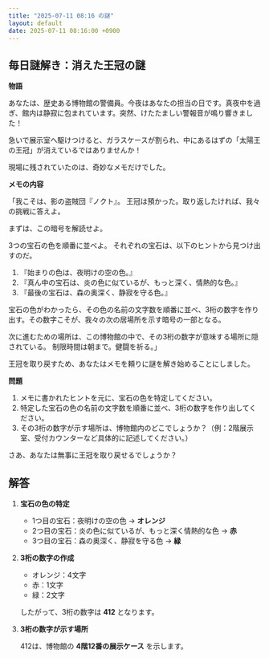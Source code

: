 ```yaml
---
title: "2025-07-11 08:16 の謎"
layout: default
date: 2025-07-11 08:16:00 +0900
---
```

## 毎日謎解き：消えた王冠の謎

**物語**

あなたは、歴史ある博物館の警備員。今夜はあなたの担当の日です。真夜中を過ぎ、館内は静寂に包まれています。突然、けたたましい警報音が鳴り響きました！

急いで展示室へ駆けつけると、ガラスケースが割られ、中にあるはずの「太陽王の王冠」が消えているではありませんか！

現場に残されていたのは、奇妙なメモだけでした。

**メモの内容**

「我こそは、影の盗賊団『ノクト』。
王冠は預かった。取り返したければ、我々の挑戦に答えよ。

まずは、この暗号を解読せよ。

3つの宝石の色を順番に並べよ。
それぞれの宝石は、以下のヒントから見つけ出すのだ。

1.  『始まりの色は、夜明けの空の色。』
2.  『真ん中の宝石は、炎の色に似ているが、もっと深く、情熱的な色。』
3.  『最後の宝石は、森の奥深く、静寂を守る色。』

宝石の色がわかったら、その色の名前の文字数を順番に並べ、3桁の数字を作り出す。その数字こそが、我々の次の居場所を示す暗号の一部となる。

次に進むための場所は、この博物館の中で、その3桁の数字が意味する場所に隠されている。
制限時間は朝まで。健闘を祈る。」

王冠を取り戻すため、あなたはメモを頼りに謎を解き始めることにしました。

**問題**

1.  メモに書かれたヒントを元に、宝石の色を特定してください。
2.  特定した宝石の色の名前の文字数を順番に並べ、3桁の数字を作り出してください。
3.  その3桁の数字が示す場所は、博物館内のどこでしょうか？（例：2階展示室、受付カウンターなど具体的に記述してください。）

さあ、あなたは無事に王冠を取り戻せるでしょうか？

## 解答

1.  **宝石の色の特定**

    *   1つ目の宝石：夜明けの空の色 → **オレンジ**
    *   2つ目の宝石：炎の色に似ているが、もっと深く情熱的な色 → **赤**
    *   3つ目の宝石：森の奥深く、静寂を守る色 → **緑**

2.  **3桁の数字の作成**

    *   オレンジ：4文字
    *   赤：1文字
    *   緑：2文字

    したがって、3桁の数字は **412** となります。

3.  **3桁の数字が示す場所**

    412は、博物館の **4階12番の展示ケース** を示します。
